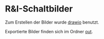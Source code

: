 # R&I-Schaltbilder

Zum Erstellen der Bilder wurde [drawio](https://github.com/jgraph/drawio-desktop) benutzt.

Exportierte Bilder finden sich im Ordner [out](out/).
